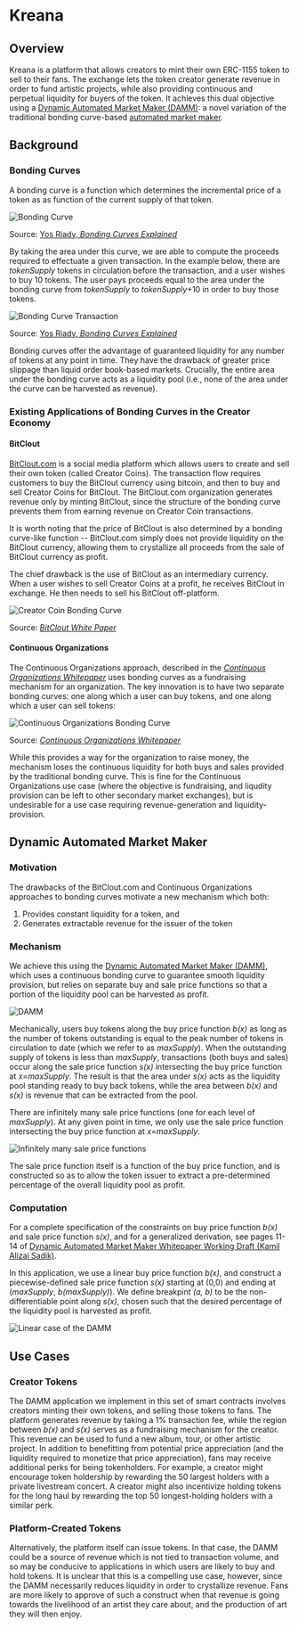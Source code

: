 # Kreana

## Overview

Kreana is a platform that allows creators to mint their own ERC-1155 token to sell to their fans. The exchange lets the token creator generate revenue in order to fund artistic projects, while also providing continuous and perpetual liquidity for buyers of the token. It achieves this dual objective using a [Dynamic Automated Market Maker (DAMM)](https://github.com/kamilsadik/CreatorTokenExchange/blob/main/damm_paper_draft.pdf): a novel variation of the traditional bonding curve-based [automated market maker](https://www.gemini.com/cryptopedia/amm-what-are-automated-market-makers).

## Background

### Bonding Curves

A bonding curve is a function which determines the incremental price of a token as as function of the current supply of that token.

![Bonding Curve](bonding_curve.jpeg)

Source: [Yos Riady, *Bonding Curves Explained*](https://yos.io/2018/11/10/bonding-curves/)

By taking the area under this curve, we are able to compute the proceeds required to effectuate a given transaction. In the example below, there are *tokenSupply* tokens in circulation before the transaction, and a user wishes to buy 10 tokens. The user pays proceeds equal to the area under the bonding curve from *tokenSupply* to *tokenSupply*+10 in order to buy those tokens.

![Bonding Curve Transaction](bonding_curve_transaction.jpeg)

Source: [Yos Riady, *Bonding Curves Explained*](https://yos.io/2018/11/10/bonding-curves/)

Bonding curves offer the advantage of guaranteed liquidity for any number of tokens at any point in time. They have the drawback of greater price slippage than liquid order book-based markets. Crucially, the entire area under the bonding curve acts as a liquidity pool (i.e., none of the area under the curve can be harvested as revenue).

### Existing Applications of Bonding Curves in the Creator Economy

#### BitClout

[BitClout.com](https://bitclout.com/) is a social media platform which allows users to create and sell their own token (called Creator Coins). The transaction flow requires customers to buy the BitClout currency using bitcoin, and then to buy and sell Creator Coins for BitClout. The BitClout.com organization generates revenue only by minting BitClout, since the structure of the bonding curve prevents them from earning revenue on Creator Coin transactions.

It is worth noting that the price of BitClout is also determined by a bonding curve-like function -- BitClout.com simply does not provide liquidity on the BitClout currency, allowing them to crystallize all proceeds from the sale of BitClout currency as profit.

The chief drawback is the use of BitClout as an intermediary currency. When a user wishes to sell Creator Coins at a profit, he receives BitClout in exchange. He then needs to sell his BitClout off-platform.

![Creator Coin Bonding Curve](creator_coin_bonding_curve.png)

Source: [*BitClout White Paper*](https://bitcloutwhitepaper.com/)

#### Continuous Organizations

The Continuous Organizations approach, described in the [*Continuous Organizations Whitepaper*](https://github.com/C-ORG/whitepaper/) uses bonding curves as a fundraising mechanism for an organization. The key innovation is to have two separate bonding curves: one along which a user can buy tokens, and one along which a user can sell tokens:

![Continuous Organizations Bonding Curve](continuous_organizations_bonding_curve.png)

Source: [*Continuous Organizations Whitepaper*](https://github.com/C-ORG/whitepaper/)

While this provides a way for the organization to raise money, the mechanism loses the continuous liquidity for both buys and sales provided by the traditional bonding curve. This is fine for the Continuous Organizations use case (where the objective is fundraising, and liqudity provision can be left to other secondary market exchanges), but is undesirable for a use case requiring revenue-generation and liquidity-provision.

## Dynamic Automated Market Maker

### Motivation

The drawbacks of the BitClout.com and Continuous Organizations approaches to bonding curves motivate a new mechanism which both:
1. Provides constant liquidity for a token, and
2. Generates extractable revenue for the issuer of the token

### Mechanism

We achieve this using the [Dynamic Automated Market Maker (DAMM)](https://github.com/kamilsadik/CreatorTokenExchange/blob/main/damm_paper_draft.pdf), which uses a continuous bonding curve to guarantee smooth liquidity provision, but relies on separate buy and sale price functions so that a portion of the liquidity pool can be harvested as profit.

![DAMM](damm.png)

Mechanically, users buy tokens along the buy price function *b(x)* as long as the number of tokens outstanding is equal to the peak number of tokens in circulation to date (which we refer to as *maxSupply*). When the outstanding supply of tokens is less than *maxSupply*, transactions (both buys and sales) occur along the sale price function *s(x)* intersecting the buy price function at *x*=*maxSupply*. The result is that the area under *s(x)* acts as the liquidity pool standing ready to buy back tokens, while the area between *b(x)* and *s(x)* is revenue that can be extracted from the pool.

There are infinitely many sale price functions (one for each level of *maxSupply*). At any given point in time, we only use the sale price function intersecting the buy price function at *x*=*maxSupply*.

![Infinitely many sale price functions](many_sale_fncs.png)

The sale price function itself is a function of the buy price function, and is constructed so as to allow the token issuer to extract a pre-determined percentage of the overall liquidity pool as profit.

### Computation

For a complete specification of the constraints on buy price function *b(x)* and sale price function *s(x)*, and for a generalized derivation, see pages 11-14 of [Dynamic Automated Market Maker Whitepaper Working Draft (Kamil Alizai Sadik)](https://github.com/kamilsadik/CreatorTokenExchange/blob/main/damm_paper_draft.pdf).

In this application, we use a linear buy price function *b(x)*, and construct a piecewise-defined sale price function *s(x)* starting at (0,0) and ending at (*maxSupply*, *b(maxSupply)*). We define breakpint *(a, b)* to be the non-differentiable point along *s(x)*, chosen such that the desired percentage of the liquidity pool is harvested as profit.

![Linear case of the DAMM](linear_damm.png)

## Use Cases

### Creator Tokens

The DAMM application we implement in this set of smart contracts involves creators minting their own tokens, and selling those tokens to fans. The platform generates revenue by taking a 1% transaction fee, while the region between *b(x)* and *s(x)* serves as a fundraising mechanism for the creator. This revenue can be used to fund a new album, tour, or other artistic project. In addition to benefitting from potential price appreciation (and the liquidity required to monetize that price appreciation), fans may receive additional perks for being tokenholders. For example, a creator might encourage token holdership by rewarding the 50 largest holders with a private livestream concert. A creator might also incentivize holding tokens for the long haul by rewarding the top 50 longest-holding holders with a similar perk.

### Platform-Created Tokens

Alternatively, the platform itself can issue tokens. In that case, the DAMM could be a source of revenue which is not tied to transaction volume, and so may be conducive to applications in which users are likely to buy and hold tokens. It is unclear that this is a compelling use case, however, since the DAMM necessarily reduces liquidity in order to crystallize revenue. Fans are more likely to approve of such a construct when that revenue is going towards the livelihood of an artist they care about, and the production of art they will then enjoy.